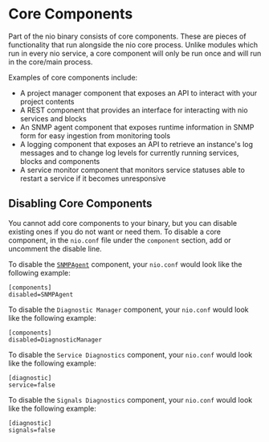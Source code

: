 # Core Components

Part of the nio binary consists of core components. These are pieces of functionality that run alongside the nio core process. Unlike modules which run in every nio service, a core component will only be run once and will run in the core/main process.

Examples of core components include:  
  * A project manager component that exposes an API to interact with your project contents
  * A REST component that provides an interface for interacting with nio services and blocks
  * An SNMP agent component that exposes runtime information in SNMP form for easy ingestion from monitoring tools
  * A logging component that exposes an API to retrieve an instance's log messages and to change log levels for currently running services, blocks and components
  * A service monitor component that monitors service statuses able to restart a service if it becomes unresponsive

## Disabling Core Components

You cannot add core components to your binary, but you can disable existing ones if you do not want or need them. To disable a core component, in the `nio.conf` file under the `component` section, add or uncomment the disable line.

To disable the [`SNMPAgent`](/components/snmp.md) component, your `nio.conf` would look like the following example:
```
[components]
disabled=SNMPAgent
```

To disable the `Diagnostic Manager` component, your `nio.conf` would look like the following example:
```
[components]
disabled=DiagnosticManager
```

To disable the `Service Diagnostics` component, your `nio.conf` would look like the following example:
```
[diagnostic]
service=false
```

To disable the `Signals Diagnostics` component, your `nio.conf` would look like the following example:
```
[diagnostic]
signals=false
```
